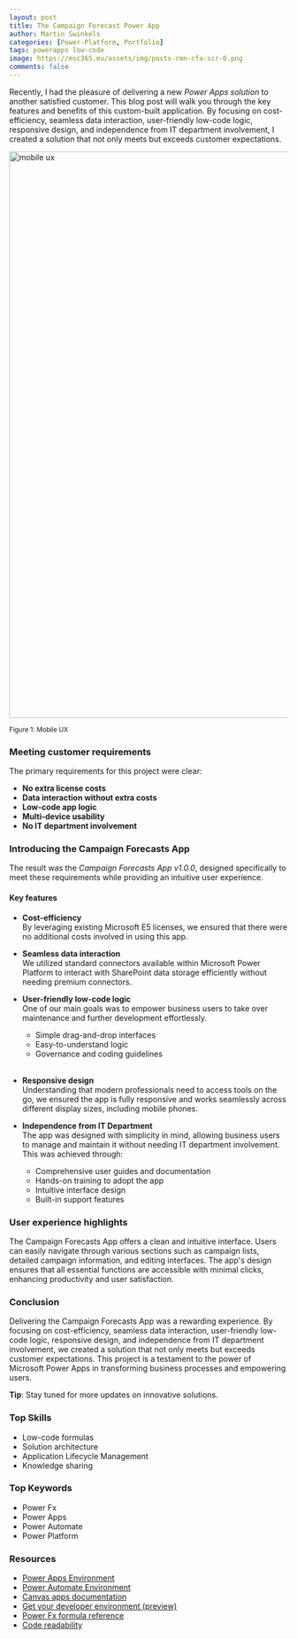 ```yaml
---
layout: post
title: The Campaign Forecast Power App
author: Martin Swinkels
categories: [Power-Platform, Portfolio]
tags: powerapps low-code
image: https://msc365.eu/assets/img/posts-rmn-cfa-scr-0.png
comments: false
---
```


Recently, I had the pleasure of delivering a new _Power Apps solution_ to another satisfied customer. This blog post will walk you through the key features and benefits of this custom-built application. By focusing on cost-efficiency, seamless data interaction, user-friendly low-code logic, responsive design, and independence from IT department involvement, I created a solution that not only meets but exceeds customer expectations.

<a href="https://msc365.eu/assets/img/posts-rmn-cfa-scr-0.png" target="_blank"><img alt="mobile ux" src="https://msc365.eu/assets/img/posts-rmn-cfa-scr-0.png" width="1024"/></a>

<small>Figure 1: Mobile UX</small>

### Meeting customer requirements

The primary requirements for this project were clear:

- **No extra license costs**  
- **Data interaction without extra costs**  
- **Low-code app logic**  
- **Multi-device usability**  
- **No IT department involvement**  
    
### Introducing the Campaign Forecasts App

The result was the _Campaign Forecasts App v1.0.0_, designed specifically to meet these requirements while providing an intuitive user experience.

#### Key features

- **Cost-efficiency**  
  By leveraging existing Microsoft E5 licenses, we ensured that there were no additional costs involved in using this app.

- **Seamless data interaction**  
  We utilized standard connectors available within Microsoft Power Platform to interact with SharePoint data storage efficiently without needing premium connectors.

- **User-friendly low-code logic**  
  One of our main goals was to empower business users to take over maintenance and further development effortlessly.

  - Simple drag-and-drop interfaces
  - Easy-to-understand logic 
  - Governance and coding guidelines  
    <span>&nbsp;</span>

- **Responsive design**  
  Understanding that modern professionals need to access tools on the go, we ensured the app is fully responsive and works seamlessly across different display sizes, including mobile phones.

- **Independence from IT Department**  
  The app was designed with simplicity in mind, allowing business users to manage and maintain it without needing IT department involvement. This was achieved through:
  
  - Comprehensive user guides and documentation
  - Hands-on training to adopt the app
  - Intuitive interface design
  - Built-in support features

### User experience highlights

The Campaign Forecasts App offers a clean and intuitive interface. Users can easily navigate through various sections such as campaign lists, detailed campaign information, and editing interfaces. The app's design ensures that all essential functions are accessible with minimal clicks, enhancing productivity and user satisfaction.
 
### Conclusion

Delivering the Campaign Forecasts App was a rewarding experience. By focusing on cost-efficiency, seamless data interaction, user-friendly low-code logic, responsive design, and independence from IT department involvement, we created a solution that not only meets but exceeds customer expectations. 
This project is a testament to the power of Microsoft Power Apps in transforming business processes and empowering users.

<div class="tip">
    <p><strong>Tip</strong>: Stay tuned for more updates on innovative solutions.</p>
</div>

### Top Skills

- Low-code formulas
- Solution architecture
- Application Lifecycle Management
- Knowledge sharing

### Top Keywords

- Power Fx
- Power Apps
- Power Automate
- Power Platform

### Resources

- [Power Apps Environment](https://make.powerapps.com/)
- [Power Automate Environment](https://make.powerautomate.com/)
- [Canvas apps documentation](https://learn.microsoft.com/en-us/power-apps/maker/canvas-apps/)
- [Get your developer environment (preview)](https://learn.microsoft.com/en-us/power-apps/maker/maker-create-environment)
- [Power Fx formula reference](https://learn.microsoft.com/en-us/power-platform/power-fx/formula-reference-overview)
- [Code readability](https://learn.microsoft.com/en-us/power-apps/guidance/coding-guidelines/code-readability)
